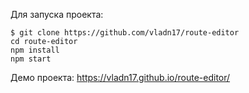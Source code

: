 Для запуска проекта:

    $ git clone https://github.com/vladn17/route-editor
    cd route-editor
    npm install
    npm start

Демо проекта: https://vladn17.github.io/route-editor/